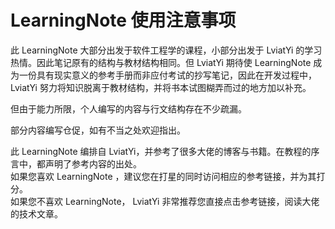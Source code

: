 # LearningNote 使用注意事项

此 LearningNote 大部分出发于软件工程学的课程，小部分出发于 LviatYi 的学习热情。因此笔记原有的结构与教材结构相同。但 LviatYi 期待使 LearningNote 成为一份具有现实意义的参考手册而非应付考试的抄写笔记，因此在开发过程中， LviatYi 努力将知识脱离于教材结构，并将书本试图糊弄而过的地方加以补充。  

但由于能力所限，个人编写的内容与行文结构存在不少疏漏。  

部分内容编写仓促，如有不当之处欢迎指出。  

此 LearningNote 编排自 LviatYi，并参考了很多大佬的博客与书籍。在教程的序言中，都声明了参考内容的出处。  
如果您喜欢 LearningNote ，建议您在打星的同时访问相应的参考链接，并为其打分。  
如果您不喜欢 LearningNote， LviatYi 非常推荐您直接点击参考链接，阅读大佬的技术文章。
